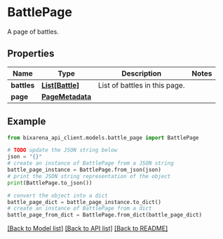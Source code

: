 # BattlePage

A page of battles.

## Properties

Name | Type | Description | Notes
------------ | ------------- | ------------- | -------------
**battles** | [**List[Battle]**](Battle.md) | List of battles in this page. | 
**page** | [**PageMetadata**](PageMetadata.md) |  | 

## Example

```python
from bixarena_api_client.models.battle_page import BattlePage

# TODO update the JSON string below
json = "{}"
# create an instance of BattlePage from a JSON string
battle_page_instance = BattlePage.from_json(json)
# print the JSON string representation of the object
print(BattlePage.to_json())

# convert the object into a dict
battle_page_dict = battle_page_instance.to_dict()
# create an instance of BattlePage from a dict
battle_page_from_dict = BattlePage.from_dict(battle_page_dict)
```
[[Back to Model list]](../README.md#documentation-for-models) [[Back to API list]](../README.md#documentation-for-api-endpoints) [[Back to README]](../README.md)


